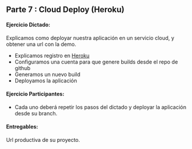 ## Parte 7 : Cloud Deploy (Heroku)
#### Ejercicio Dictado:   
Explicamos como deployar nuestra aplicación en un servicio cloud, y obtener una url con la demo.
- Explicamos registro en [Heroku](https://heroku.com/)
- Configuramos una cuenta para que genere builds desde el repo de github
- Generamos un nuevo build
- Deployamos la aplicación

#### Ejercicio Participantes:   
- Cada uno deberá repetir los pasos del dictado y deployar la aplicación desde su branch. 

#### Entregables:  
Url productiva de su proyecto. 
